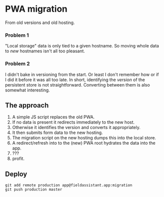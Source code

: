
# PWA migration

From old versions and old hosting.


### Problem 1

"Local storage" data is only tied to a given hostname. So moving whole data to _new_ hostnames isn't all too pleasant.


### Problem 2

I didn't bake in versioning from the start. Or least I don't remember how or if I did it before it was all too late. In short, identifying the _version_ of the persistent store is not straightforward. Converting between them is also somewhat interesting.


## The approach

1. A simple JS script replaces the old PWA.
2. If no data is present it redirects immediately to the new host.
3. Otherwise it identifies the version and converts it appropriately.
4. It then submits form data to the new hosting.
5. The migration script on the new hosting dumps this into the local store.
6. A redirect/refresh into to the (new) PWA root hydrates the data into the app.
7. ???
8. profit.


## Deploy

```
git add remote production app@fieldassistant.app:migration
git push production master
```
